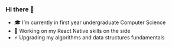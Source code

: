 ### Hi there 👋

- 🎓 I’m currently in first year undergraduate Computer Science 
- 🔭 Working on my React Native skills on the side
- ⚡️ Upgrading my algorithms and data structures fundamentals 
